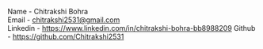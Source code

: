 Name - Chitrakshi Bohra\
Email - chitrakshi2531@gmail.com\
Linkedin - https://www.linkedin.com/in/chitrakshi-bohra-bb8988209
Github - https://github.com/Chitrakshi2531
